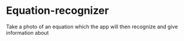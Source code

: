 # Equation-recognizer
Take a photo of an equation which the app will then recognize and give information about
